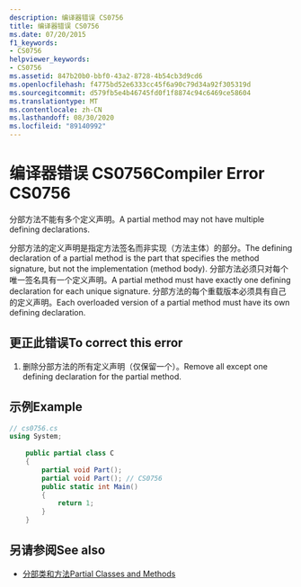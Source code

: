 ```yaml
---
description: 编译器错误 CS0756
title: 编译器错误 CS0756
ms.date: 07/20/2015
f1_keywords:
- CS0756
helpviewer_keywords:
- CS0756
ms.assetid: 847b20b0-bbf0-43a2-8728-4b54cb3d9cd6
ms.openlocfilehash: f4775bd52e6333cc45f6a90c79d34a92f305319d
ms.sourcegitcommit: d579fb5e4b46745fd0f1f8874c94c6469ce58604
ms.translationtype: MT
ms.contentlocale: zh-CN
ms.lasthandoff: 08/30/2020
ms.locfileid: "89140992"
---
```

# <a name="compiler-error-cs0756"></a><span data-ttu-id="6fba0-103">编译器错误 CS0756</span><span class="sxs-lookup"><span data-stu-id="6fba0-103">Compiler Error CS0756</span></span>
<span data-ttu-id="6fba0-104">分部方法不能有多个定义声明。</span><span class="sxs-lookup"><span data-stu-id="6fba0-104">A partial method may not have multiple defining declarations.</span></span>  
  
 <span data-ttu-id="6fba0-105">分部方法的定义声明是指定方法签名而非实现（方法主体）的部分。</span><span class="sxs-lookup"><span data-stu-id="6fba0-105">The defining declaration of a partial method is the part that specifies the method signature, but not the implementation (method body).</span></span> <span data-ttu-id="6fba0-106">分部方法必须只对每个唯一签名具有一个定义声明。</span><span class="sxs-lookup"><span data-stu-id="6fba0-106">A partial method must have exactly one defining declaration for each unique signature.</span></span> <span data-ttu-id="6fba0-107">分部方法的每个重载版本必须具有自己的定义声明。</span><span class="sxs-lookup"><span data-stu-id="6fba0-107">Each overloaded version of a partial method must have its own defining declaration.</span></span>  
  
## <a name="to-correct-this-error"></a><span data-ttu-id="6fba0-108">更正此错误</span><span class="sxs-lookup"><span data-stu-id="6fba0-108">To correct this error</span></span>  
  
1. <span data-ttu-id="6fba0-109">删除分部方法的所有定义声明（仅保留一个）。</span><span class="sxs-lookup"><span data-stu-id="6fba0-109">Remove all except one defining declaration for the partial method.</span></span>  
  
## <a name="example"></a><span data-ttu-id="6fba0-110">示例</span><span class="sxs-lookup"><span data-stu-id="6fba0-110">Example</span></span>  
  
```csharp  
// cs0756.cs  
using System;  
  
    public partial class C  
    {  
        partial void Part();  
        partial void Part(); // CS0756  
        public static int Main()  
        {  
            return 1;  
        }  
    }  
```  
  
## <a name="see-also"></a><span data-ttu-id="6fba0-111">另请参阅</span><span class="sxs-lookup"><span data-stu-id="6fba0-111">See also</span></span>

- [<span data-ttu-id="6fba0-112">分部类和方法</span><span class="sxs-lookup"><span data-stu-id="6fba0-112">Partial Classes and Methods</span></span>](../programming-guide/classes-and-structs/partial-classes-and-methods.md)
